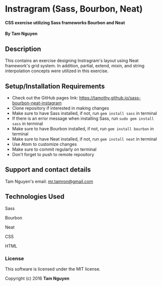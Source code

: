 # Instragram (Sass, Bourbon, Neat)

#### CSS exercise utilizing Sass frameworks Bourbon and Neat

#### By Tam Nguyen

## Description

This contains an exercise designing Instragram's layout using Neat framework's grid system. In addition, partial, extend, mixin, and string interpolation concepts were utilized in this exercise.

## Setup/Installation Requirements

* Check out the GitHub pages link: https://tamothy.github.io/sass-bourbon-neat-instagram
* Clone repository if interested in making changes
* Make sure to have Sass installed, if not, run `gem install sass` in terminal
* If there is an error message when installing Sass, run `sudo gem install sass` in terminal
* Make sure to have Bourbon installed, if not, run `gem install bourbon` in terminal
* Make sure to have Neat installed, if not, run `gem install neat` in terminal
* Use Atom to customize changes
* Make sure to commit regularly on terminal
* Don't forget to push to remote repository

## Support and contact details

Tam Nguyen's email: mr.tamron@gmail.com

## Technologies Used

Sass

Bourbon

Neat

CSS

HTML

### License

This software is licensed under the MIT license.

Copyright (c) 2016 **Tam Nguyen**
